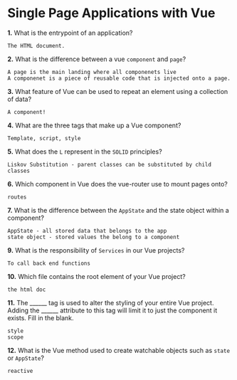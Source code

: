 # Single Page Applications with Vue

**1.** What is the entrypoint of an application?
<!-- enter you answer in the space below -->
```
The HTML document. 
```
**2.** What is the difference between a vue `component` and `page`?
<!-- enter you answer in the space below -->
```
A page is the main landing where all componenets live
A componenet is a piece of reusable code that is injected onto a page.
```
**3.** What feature of Vue can be used to repeat an element using a collection of data?
<!-- enter you answer in the space below -->
```
A component!
```
**4.** What are the three tags that make up a Vue component?
<!-- enter you answer in the space below -->
```
Template, script, style

```
**5.** What does the `L` represent in the `SOLID` principles?
<!-- enter you answer in the space below -->
```
Liskov Substitution - parent classes can be substituted by child classes
```
**6.** Which component in Vue does the vue-router use to mount pages onto?
<!-- enter you answer in the space below -->
```
routes
```
**7.** What is the difference between the `AppState` and the state object within a component?
<!-- enter you answer in the space below -->
```
AppState - all stored data that belongs to the app
state object - stored values the belong to a component
```
**9.** What is the responsibility of `Services` in our Vue projects?
<!-- enter you answer in the space below -->
```
To call back end functions
```
**10.** Which file contains the root element of your Vue project?
<!-- enter you answer in the space below -->
```
the html doc
```
**11.** The ______ tag is used to alter the styling of your entire Vue project.  Adding the ______ attribute to this tag will limit it to just the component it exists.  Fill in the blank.
<!-- enter you answer in the space below -->
```
style
scope
```
**12.** What is the Vue method used to create watchable objects such as `state` or `AppState`?
<!-- enter you answer in the space below -->
```
reactive
```
